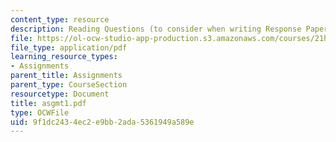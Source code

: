 ```yaml
---
content_type: resource
description: Reading Questions (to consider when writing Response Papers)
file: https://ol-ocw-studio-app-production.s3.amazonaws.com/courses/21h-342-the-royal-family-fall-2003/9f1dc2434ec2e9bb2ada5361949a589e_asgmt1.pdf
file_type: application/pdf
learning_resource_types:
- Assignments
parent_title: Assignments
parent_type: CourseSection
resourcetype: Document
title: asgmt1.pdf
type: OCWFile
uid: 9f1dc243-4ec2-e9bb-2ada-5361949a589e
---
```

